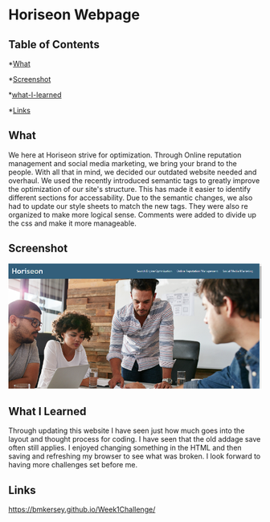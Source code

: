 # Horiseon Webpage


## Table of Contents

*[What](#what)

*[Screenshot](#screenshot)

*[what-I-learned](#what-i-learned)

*[Links](#links)





## What

We here at Horiseon strive for optimization. Through Online reputation management and social media marketing, we bring your brand to the people. With all that in mind,
we decided our outdated website needed and overhaul. We used the recently introduced semantic tags to greatly improve the optimization of our site's structure. This has made it easier to identify different sections for accessability. Due to the semantic changes, we also had to update our style sheets to match the new tags. They were also re organized to 
make more logical sense. Comments were added to divide up the css and make it more manageable.




## Screenshot
![alt text](./assets/images/websitess.png)



## What I Learned

Through updating this website I have seen just how much goes into the layout and thought process for coding. I have seen that the old addage save often still applies. I enjoyed changing something in the HTML and then saving and refreshing my browser to see what was broken. I look forward to having more challenges set before me.




## Links

https://bmkersey.github.io/Week1Challenge/